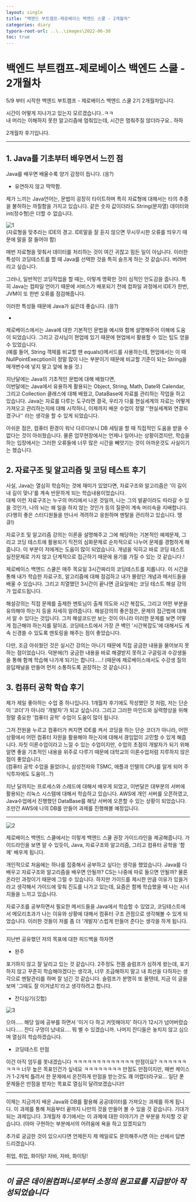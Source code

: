 ```yaml
---
layout: single
title: "백엔드 부트캠프-제로베이스 백엔드 스쿨 - 2개월차"
categories: diary
typora-root-url: ..\..\images\2022-06-30
toc: true
---
```


# 백엔드 부트캠프-제로베이스 백엔드 스쿨 - 2개월차



5/9 부터 시작한 백엔드 부트캠프 - 제로베이스 백엔드 스쿨 2기 2개월차입니다. 

시간이 어떻게 지나가고 있는지 모르겠습니다..ㅋㅋ<br>내 머리는 이해하지 못한 알고리즘에 멈춰있는데, 시간은 멈춰주질 않더라구요.. 하하

2개월차 후기입니다.

------



## 1. Java를 기초부터 배우면서 느낀 점

Java를 배우면 배울수록 양가 감정이 듭니다. (응?)

- 유연하지 않고 딱딱함.

제가 느끼는 Java언어는, 문법이 굉장히 타이트하며 특히 자료형에 대해서는 타의 추종을 불허하는 까칠함을 가지고 있습니다. 같은 숫자 값이더라도 String(문자열) 데이터와 int(정수형)은 더할 수 없습니다.

![1](..\..\images\1-16565822926131.png)<br>(자료형을 맞추라는 IDE의 경고. IDE말을 잘 듣지 않으면 무시무시한 오류를 띄우기 때문에 말을 잘 들어야 함)

매번 자료형을 맞춰서 데이터를 처리하는 것이 여간 귀찮고 힘든 일이 아닙니다. 이러한 특성이 코딩테스트를 할 때 Java를 선택한 것을 특히 슬프게 하는 것 같습니다. 버려버리고 싶습니다.

그러나, 일반적인 코딩작업을 할 때는, 이렇게 명확한 것이 심적인 안도감을 줍니다. 특히 Java는 컴파일 언어기 때문에 서비스가 배포되기 전에 컴파일 과정에서 IDE가 한번, JVM이 또 한번 오류를 점검해줍니다.

이러한 특성들 때문에 Java가 싫은데 좋습니다. (응?)

-

제로베이스에서는 Java에 대한 기본적인 문법을 예시와 함께 설명해주어 이해에 도움이 되었습니다. 그리고 강사님이 현업에 있기 때문에 현업에서 활용할 수 있는 팁도 얻을 수 있었습니다.<br>(예를 들어, String 객체를 비교할 땐 equals()메서드를 사용하는데, 현업에서는 이 때 NullPointExecption이 정말 많이 나는 부분이기 때문에 비교할 기준이 되는 String을 매개변수에 넣지 말고 앞에 놓을 것.)

지난달에는 Java의 기초적인 문법에 대해 배웠다면, <br>이번달에는 Java에서 유용하게 활용되는 Object, String, Math, Date와 Calendar, 그리고 Collection 클래스에 대해 배웠고, DataBase에 자료를 관리하는 작업을 하고 있습니다. Java는 자료를 다루는 도구라면 결국, 우리가 다룰 현실세계의 자료는 어떻게 가져오고 관리하는지에 대해 시작하니, 이제까지 배운 수업이 정말 ''현실세계와 연결되겠구나'' 라는 생각을 할 수 있게 되었습니다.

아쉬운 점은, 컴퓨터 환경이 워낙 다르다보니 DB 세팅을 할 때 직접적인 도움을 받을 수 없다는 것이 아쉬웠습니다. 물론 업무현장에서는 언제나 일어나는 상황이겠지만, 학습을 하는 입장에서는 그러한 오류들에 너무 많은 시간을 빼앗기는 것이 아까운것도 사실이기는 했습니다.



## 2. 자료구조 및 알고리즘 및 코딩 테스트 후기

사실, Java는 열심히 학습하는 것에 재미가 있었다면, 자료구조와 알고리즘은 '이 길이 내 길이 맞나'를 계속 반문하게 되는 학습내용이었습니다. <br>대체 이런 자료구조는 누구의 머리에서 나온 것일까, 나는 그의 발끝이라도 따라갈 수 있을 것인가, 나의 뇌는 왜 일을 하지 않는 것인가 등의 질문이 계속 머리속을 지배합니다. (다행히 좋은 스터디원들을 만나서 격려하고 응원하며 멘탈을 관리하고 있습니다. 땡큐!)

자료구조 및 알고리즘 강의는 이론을 설명해주고 그에 해당하는 기본적인 예제문제, 그리고 코딩 테스트에 활용되기 직전의 심화문제로 순차적으로 나누어 문제를 경험하게 해줍니다. 이 부분이 저에게는 도움이 많이 되었습니다. 개념을 익히고 바로 코딩 테스트 실전문제로 가지 않고 단계적으로 접근하기 때문에 용기를 가질 수 있는 것 같습니다.!

제로베이스 백엔드 스쿨은 매주 목요일 3시간짜리의 코딩테스트를 치룹니다. 이 시간을 통해 내가 학습한 자료구조, 알고리즘에 대해 점검하고 내가 몰랐던 개념과 메서드들을 배울 수 있습니다. 그리고 치열했던 3시간이 끝나면 금요일에는 코딩 테스트 해설 강의가 업로드됩니다.

해설강의는 직접 문제를 출제한 멘토님이 출제 의도와 시간 복잡도, 그리고 어떤 부분을 유의해야 하는지 등을 자세히 알려줍니다. 해설강의의 좋은점은, 문제의 접근법에 대해서 알 수 있다는 것입니다. 그저 해설코드만 보는 것이 아니라 이러한 문제를 보면 어떻게 접근해야 하는지를 말이죠. 코딩테스트에서 가장 큰 벽인 '시간복잡도'에 대해서도 계속 신경쓸 수 있도록 멘토링을 해주는 점이 좋았습니다.

다만, 조금 아쉬웠던 것은 실시간 강의는 아니기 때문에 직접 궁금한 내용을 물어보지 못하는 점이었습니다. 덕분에(?) 궁금한 내용을 바로 해결받지 못하고 구글링과 수강생들을 통해 함께 학습해 나가게 되기는 합니다.....! (때문에 제로베이스에서도 수강생 질의응답채널을 만들어 먼저 소통하도록 권장하는 것 같습니다.)



## 3. 컴퓨터 공학 학습 후기

제가 제일 좋아하는 수업 중 하나입니다. 1개월차 후기에도 작성했던 것 처럼, 저는 단순이 '코더'가 아니라 '개발자'가 되고 싶습니다. 그리고 그러한 마인드와 실력향상을 위해 정말 중요한 '컴퓨터 공학' 수업이 도움이 많이 됩니다.

그저 전원을 누르고 컴퓨터가 켜지면 IDE를 켜서 코딩을 하는 단순 코더가 아니라, 어떤 상황에서 어떤 컴퓨터 자원을 활용해야 하는지에 대해서 끊임없이 고민할 수 있게 해줍니다. 자칫 이론수업이라고 느낄 수 있는 수업이지만, 수업의 초점이 개발자가 되기 위해 알면 좋을 기초적인 내용을 위주로 다루기 때문에 대학교의 이론수업처럼 지루하지 않은 점이 좋았습니다. <br>(컴퓨터 공학 수업을 들었더니, 삼성전자와 TSMC, 애플과 인텔의 CPU를 알게 되어 주식투자에도 도움이...?)

지난 달까지는 프로세스와 스레드에 대해서 배우게 되었고, 이번달은 대부분의 서버에 활용되는 리눅스 시스템에 대해서 학습하고 있습니다. AWS에 개인 서버를 오픈하였고, Java수업에서 진행했던 DataBase를 해당 서버에 오픈할 수 있는 상황이 되었습니다. 조만간 AWS에 나의 DB를 만들어 과제를 진행해볼 예정입니다.

------

![2](..\..\images\2.PNG)

제로베이스 백엔드 스쿨에서는 이렇게 백엔드 스쿨 권장 가이드라인을 제공해줍니다. 가이드라인을 보면 알 수 있듯이, Java, 자료구조와 알고리즘, 그리고 컴퓨터 공학을 '함께' 배우게 됩니다.

개인적으로 처음에는 하나를 집중해서 공부하고 싶다는 생각을 했었습니다. Java를 다 배우고 자료구조와 알고리즘을 배우면 안될까? CS는 나중에 따로 들으면 안될까? 물론 온라인 과정이기 때문에 그럴 수 있습니다. 하지만 가이드를 제시한 만큼 이유가 있을거라고 생각해서 가이드에 맞춰 진도를 나가고 있는데, 요즘은 함께 학습했을 때 나는 시너지들을 느끼고 있습니다.

자료구조를 공부하면서 필요한 메서드들을 Java에서 학습할 수 있었고, 코딩테스트에서 메모리초과가 나는 이유와 상황에 대해서 컴퓨터 구조 관점으로 생각해볼 수 있게 되었습니다. 이러한 것들이 저를 좀 더 '개발자'스럽게 만들어 준다는 생각을 하게 됩니다.

------

지난번 공유했던 저의 목표에 대한 피드백을 하자면

- 완주

포기하지 않고 잘 달리고 있는 것 같습니다. 2주정도 전쯤 슬럼프가 심하게 왔는데, 포기하지 않고 꾸준히 학습해야겠다는 생각과, 너무 조급해하지 말고 내 최선을 다하자는 생각으로 멘탈관리를 하며 잘 넘긴 것 같습니다. 슬럼프가 분명히 또 올텐데, 지금 이 글을 보며 '그때도 잘 이겨냈지'라고 생각하려고 합니다.

- 잔디심기(깃헙)

![3](..\..\images\3-16565847103884.PNG)

으아..... 해당 일에 공부를 하면서 '이거 다 하고 커밋해야지' 하다가 12시가 넘어버렸습니다..... 잔디 구멍이 났네요.... 뭐 별 수 있겠습니까. 나머지 잔디들은 놓치지 않고 심으며 열심히 학습하겠습니다.

- 코딩테스트 만점

이건 아직 엄두를 못내겠습니다 ㅋㅋㅋㅋㅋㅋㅋㅋㅋㅋㅋㅋㅋ 만점이요? ㅋㅋㅋㅋㅋㅋㅋㅋㅋ 너무 높은 목표인건가 싶네요 ㅋㅋㅋㅋㅋㅋㅋㅋ 만점도 만점이지만, 매번 케이스가 1-2개씩 틀려서 한 문제에서 온전하게 만점을 받는것도 꽤 어렵더라구요... 일단 푼 문제들은 만점을 받자는 목표로 열심히 달려보겠습니다!!

------

이제는 지금까지 배운 Java와 DB를 활용해 공공데이터를 가져오는 과제를 하게 됩니다. 이 과제를 통해 처음부터 끝까지 나만의 것을 만들어 볼 수 있을 것 같습니다. 기대가 되는 과제입니다. 3개월차 후기에서는 이 과제에 대한 이야기가 큰 부분을 차지할 것 같습니다. (아마 구현하는 부분에서의 어려움에 욕을 하고 있겠지요?)

추가로 궁금한 것이 있으시다면 언제든지 제 메일로도 문의해주시면 아는 선에서 답변 드리겠습니다.

취업, 취업, 화이팅! 자바, 자바, 화이팅!

------

## ***이 글은 데이원컴퍼니로부터 소정의 원고료를 지급받아 작성되었습니다***